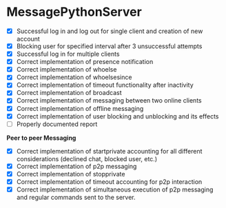 # MessagePythonServer

- [x] Successful log in and log out for single client and creation of new account
- [x] Blocking user for specified interval after 3 unsuccessful attempts
- [x] Successful log in for multiple clients
- [x] Correct implementation of presence notification
- [x] Correct implementation of whoelse
- [x] Correct implementation of whoelsesince
- [x] Correct implementation of timeout functionality after inactivity
- [x] Correct implementation of broadcast
- [x] Correct implementation of messaging between two online clients
- [x] Correct implementation of offline messaging
- [x] Correct implementation of user blocking and unblocking and its effects
- [ ] Properly documented report

**Peer to peer Messaging**

- [x] Correct implementation of startprivate accounting for all different
      considerations (declined chat, blocked user, etc.)
- [x] Correct implementation of p2p messaging
- [x] Correct implementation of stopprivate
- [x] Correct implementation of timeout accounting for p2p interaction
- [x] Correct implementation of simultaneous execution of p2p messaging
      and regular commands sent to the server.

